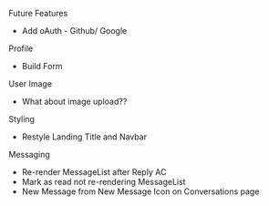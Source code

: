 Future Features
- Add oAuth - Github/ Google

Profile
- Build Form

User Image
- What about image upload??

Styling
- Restyle Landing Title and Navbar

Messaging
- Re-render MessageList after Reply AC
- Mark as read not re-rendering MessageList
- New Message from New Message Icon on Conversations page